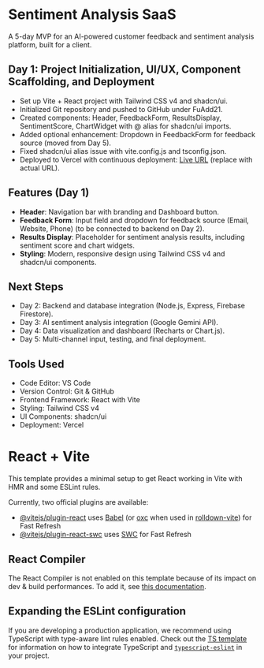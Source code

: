 # Sentiment Analysis SaaS

A 5-day MVP for an AI-powered customer feedback and sentiment analysis platform, built for a client.

## Day 1: Project Initialization, UI/UX, Component Scaffolding, and Deployment
- Set up Vite + React project with Tailwind CSS v4 and shadcn/ui.
- Initialized Git repository and pushed to GitHub under FuAdd21.
- Created components: Header, FeedbackForm, ResultsDisplay, SentimentScore, ChartWidget with @ alias for shadcn/ui imports.
- Added optional enhancement: Dropdown in FeedbackForm for feedback source (moved from Day 5).
- Fixed shadcn/ui alias issue with vite.config.js and tsconfig.json.
- Deployed to Vercel with continuous deployment: [Live URL](https://sentiment-analysis-saas.vercel.app) (replace with actual URL).

## Features (Day 1)
- **Header**: Navigation bar with branding and Dashboard button.
- **Feedback Form**: Input field and dropdown for feedback source (Email, Website, Phone) (to be connected to backend on Day 2).
- **Results Display**: Placeholder for sentiment analysis results, including sentiment score and chart widgets.
- **Styling**: Modern, responsive design using Tailwind CSS v4 and shadcn/ui components.

## Next Steps
- Day 2: Backend and database integration (Node.js, Express, Firebase Firestore).
- Day 3: AI sentiment analysis integration (Google Gemini API).
- Day 4: Data visualization and dashboard (Recharts or Chart.js).
- Day 5: Multi-channel input, testing, and final deployment.

## Tools Used
- Code Editor: VS Code
- Version Control: Git & GitHub
- Frontend Framework: React with Vite
- Styling: Tailwind CSS v4
- UI Components: shadcn/ui
- Deployment: Vercel

# React + Vite

This template provides a minimal setup to get React working in Vite with HMR and some ESLint rules.

Currently, two official plugins are available:

- [@vitejs/plugin-react](https://github.com/vitejs/vite-plugin-react/blob/main/packages/plugin-react) uses [Babel](https://babeljs.io/) (or [oxc](https://oxc.rs) when used in [rolldown-vite](https://vite.dev/guide/rolldown)) for Fast Refresh
- [@vitejs/plugin-react-swc](https://github.com/vitejs/vite-plugin-react/blob/main/packages/plugin-react-swc) uses [SWC](https://swc.rs/) for Fast Refresh

## React Compiler

The React Compiler is not enabled on this template because of its impact on dev & build performances. To add it, see [this documentation](https://react.dev/learn/react-compiler/installation).

## Expanding the ESLint configuration

If you are developing a production application, we recommend using TypeScript with type-aware lint rules enabled. Check out the [TS template](https://github.com/vitejs/vite/tree/main/packages/create-vite/template-react-ts) for information on how to integrate TypeScript and [`typescript-eslint`](https://typescript-eslint.io) in your project.
